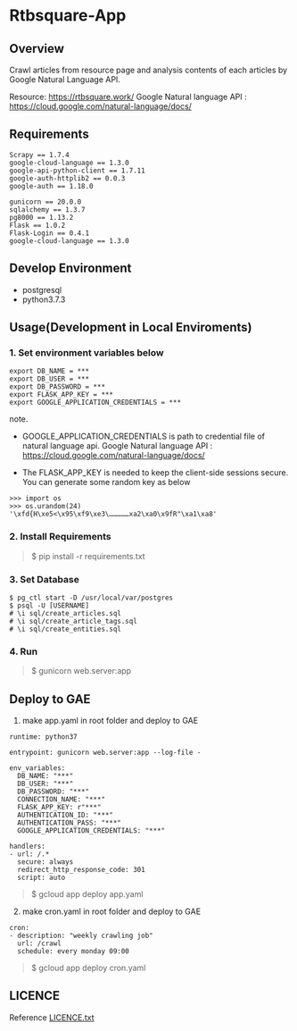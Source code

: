 # Rtbsquare-App


## Overview
Crawl articles from resource page and analysis contents of each articles by Google Natural Language API.

Resource: https://rtbsquare.work/
Google Natural language API : https://cloud.google.com/natural-language/docs/

## Requirements
```
Scrapy == 1.7.4
google-cloud-language == 1.3.0
google-api-python-client == 1.7.11
google-auth-httplib2 == 0.0.3
google-auth == 1.18.0

gunicorn == 20.0.0
sqlalchemy == 1.3.7
pg8000 == 1.13.2
Flask == 1.0.2
Flask-Login == 0.4.1
google-cloud-language == 1.3.0
```

## Develop Environment
- postgresql
- python3.7.3

## Usage(Development in Local Enviroments)

### 1. Set environment variables below
```
export DB_NAME = ***
export DB_USER = ***
export DB_PASSWORD = ***
export FLASK_APP_KEY = ***
export GOOGLE_APPLICATION_CREDENTIALS = ***
```
note. 
- GOOGLE_APPLICATION_CREDENTIALS is path to credential file of natural language api.
Google Natural language API : https://cloud.google.com/natural-language/docs/

- The FLASK_APP_KEY is needed to keep the client-side sessions secure.
You can generate some random key as below
```
>>> import os
>>> os.urandom(24)
'\xfd{H\xe5<\x95\xf9\xe3\……………xa2\xa0\x9fR"\xa1\xa8'
```

### 2. Install Requirements

> $ pip install -r requirements.txt

### 3. Set Database

```
$ pg_ctl start -D /usr/local/var/postgres
$ psql -U [USERNAME]
# \i sql/create_articles.sql
# \i sql/create_article_tags.sql
# \i sql/create_entities.sql
```

### 4. Run

> $ gunicorn web.server:app



## Deploy to GAE
1. make app.yaml in root folder and deploy to GAE
```
runtime: python37

entrypoint: gunicorn web.server:app --log-file -

env_variables:
  DB_NAME: "***"
  DB_USER: "***"
  DB_PASSWORD: "***"
  CONNECTION_NAME: "***"
  FLASK_APP_KEY: r"***"
  AUTHENTICATION_ID: "***"
  AUTHENTICATION_PASS: "***"
  GOOGLE_APPLICATION_CREDENTIALS: "***"

handlers:
- url: /.*
  secure: always
  redirect_http_response_code: 301
  script: auto
```

> $ gcloud app deploy app.yaml 

2. make cron.yaml in root folder and deploy to GAE

```
cron:
- description: "weekly crawling job"
  url: /crawl
  schedule: every monday 09:00
```

> $ gcloud app deploy cron.yaml

## LICENCE
Reference [LICENCE.txt](LICENSE.txt)